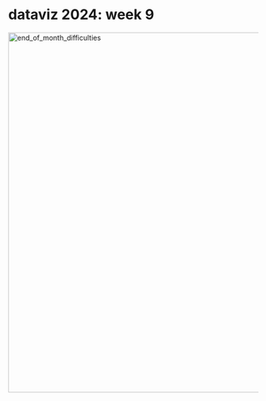 # dataviz 2024: week 9 

<a data-flickr-embed="true" href="https://www.flickr.com/photos/200169402@N03/53558505464/in/dateposted-public/" title="end_of_month_difficulties"><img src="https://live.staticflickr.com/65535/53558505464_4178e1e585_b.jpg" width="1024" height="724" alt="end_of_month_difficulties"/></a>
